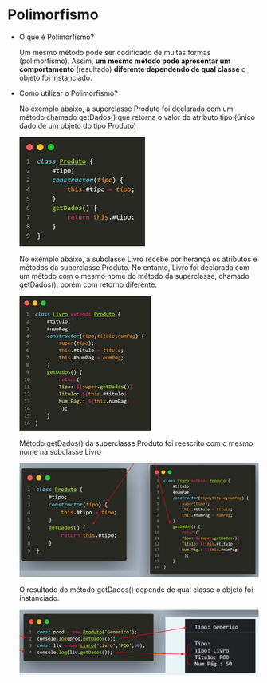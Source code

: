# Polimorfismo

- O que é Polimorfismo?
    
    Um mesmo método pode ser codificado de muitas formas (polimorfismo). Assim, **um mesmo método pode apresentar um comportamento** (resultado) **diferente dependendo de qual classe** o objeto foi instanciado.
    
- Como utilizar o Polimorfismo?
    
    No exemplo abaixo, a superclasse Produto foi declarada com um método chamado getDados() que retorna o valor do atributo tipo (único dado de um objeto do tipo Produto)
    
    ![Untitled](Polimorfismo%2061eb7d942d914cce9e989a50981393a5/Untitled.png)
    
    No exemplo abaixo, a subclasse Livro recebe por herança os atributos e métodos da superclasse Produto. No entanto, Livro foi declarada com um método com o mesmo nome do método da superclasse, chamado getDados(), porém com retorno diferente.
    
    ![Untitled](Polimorfismo%2061eb7d942d914cce9e989a50981393a5/Untitled%201.png)
    
    Método getDados() da superclasse Produto foi reescrito com o mesmo nome na subclasse Livro
    
    ![Untitled](Polimorfismo%2061eb7d942d914cce9e989a50981393a5/Untitled%202.png)
    
    O resultado do método getDados() depende de qual classe o objeto foi instanciado.
    
    ![Untitled](Polimorfismo%2061eb7d942d914cce9e989a50981393a5/Untitled%203.png)